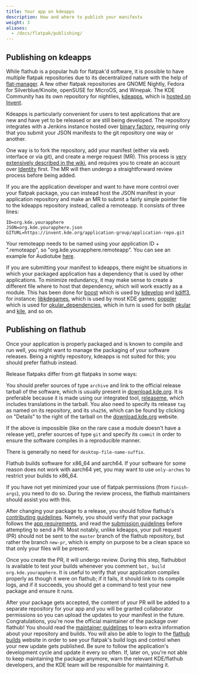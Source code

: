 ```yaml
---
title: Your app on kdeapps
description: How and where to publish your manifests
weight: 3
aliases:
  - /docs/flatpak/publishing/
---
```


## Publishing on kdeapps

While flathub is a popular hub for flatpak'd software, it is possible to have multiple flatpak repositories due to its decentralized nature with the help of [flat-manager](https://github.com/flatpak/flat-manager). A few other flatpak repositories are GNOME Nightly, Fedora for Silverblue/Kinoite, openSUSE for MicroOS, and Winepak. The KDE Community has its own repository for nightlies, [kdeapps](https://community.kde.org/Guidelines_and_HOWTOs/Flatpak), which is [hosted on Invent](https://invent.kde.org/packaging/flatpak-kde-applications).

Kdeapps is particularly convenient for users to test applications that are new and have yet to be released or are still being developed. The repository integrates with a Jenkins instance hosted over [binary factory](https://binary-factory.kde.org/view/Flatpak/), requiring only that you submit your JSON manifests to the git repository one way or another.

One way is to fork the repository, add your manifest (either via web interface or via git), and create a merge request (MR). This process is [very extensively described in the wiki](https://community.kde.org/Infrastructure/GitLab), and requires you to create an account over [Identity](https://identity.kde.org/) first. The MR will then undergo a straightforward review process before being added.

If you are the application developer and want to have more control over your flatpak package, you can instead host the JSON manifest in your application repository and make an MR to submit a fairly simple pointer file to the kdeapps repository instead, called a remoteapp. It consists of three lines:

```
ID=org.kde.yourapphere
JSON=org.kde.yourapphere.json
GITURL=https://invent.kde.org/application-group/application-repo.git
```

Your remoteapp needs to be named using your application ID + ".remoteapp", so "org.kde.yourapphere.remoteapp". You can see an example for Audiotube [here](https://invent.kde.org/packaging/flatpak-kde-applications/-/blob/master/org.kde.audiotube.remoteapp).

If you are submitting your manifest to kdeapps, there might be situations in which your packaged application has a dependency that is used by other applications. To minimize redundancy, it may make sense to create a different file where to host that dependency, which will work exactly as a module. This has been done for [boost](https://invent.kde.org/packaging/flatpak-kde-applications/-/blob/master/boost.json) which is used by [kdevelop](https://invent.kde.org/packaging/flatpak-kde-applications/-/blob/master/org.kde.kdevelop.json) and [kdiff3](https://invent.kde.org/packaging/flatpak-kde-applications/-/blob/master/org.kde.kdiff3.json), for instance; [libkdegames](https://invent.kde.org/packaging/flatpak-kde-applications/-/blob/master/libkdegames.json), which is used by most KDE games; [poppler](https://invent.kde.org/packaging/flatpak-kde-applications/-/blob/master/poppler.json) which is used for [okular_dependencies](https://invent.kde.org/packaging/flatpak-kde-applications/-/blob/master/okular_dependencies.json), which in turn is used for both [okular](https://invent.kde.org/packaging/flatpak-kde-applications/-/blob/master/org.kde.okular.json) and [kile](https://invent.kde.org/packaging/flatpak-kde-applications/-/blob/master/org.kde.kile.json), and so on.

## Publishing on flathub

Once your application is properly packaged and is known to compile and run well, you might want to manage the packaging of your software releases. Being a nightly repository, kdeapps is not suited for this; you should prefer flathub instead.

Release flatpaks differ from git flatpaks in some ways:

You should prefer sources of type `archive` and link to the official release tarball of the software, which is usually present in [download.kde.org](https://download.kde.org). It is preferable because it is made using our integrated tool, [releaseme](https://community.kde.org/ReleasingSoftware#Creating_a_Tarball), which includes translations in the tarball. You also need to specify its release `tag` as named on its repository, and its `sha256`, which can be found by clicking on "Details" to the right of the tarball on the [download.kde.org](https://download.kde.org) website.

If the above is impossible (like on the rare case a module doesn't have a release yet), prefer sources of type `git` and specify its `commit` in order to ensure the software compiles in a reproducible manner.

There is generally no need for `desktop-file-name-suffix`.

Flathub builds software for x86_64 and aarch64. If your software for some reason does not work with aarch64 yet, you may want to use `only-arches` to restrict your builds to x86_64.

If you have not yet minimized your use of flatpak permissions (from `finish-args`), you need to do so. During the review process, the flathub maintainers should assist you with this.

After changing your package to a release, you should follow flathub's [contributing guidelines](https://github.com/flathub/flathub/blob/master/CONTRIBUTING.md). Namely, you should verify that your package follows the [app requirements](https://github.com/flathub/flathub/wiki/App-Requirements), and read the [submission guidelines](https://github.com/flathub/flathub/wiki/App-Submission) before attempting to send a PR. Most notably, unlike kdeapps, your pull request (PR) should not be sent to the `master` branch of the flathub repository, but rather the branch `new-pr`, which is empty on purpose to be a clean space so that only your files will be present.

Once you create the PR, it will undergo review. During this step, flathubbot is available to test your builds whenever you comment `bot, build org.kde.yourapphere`. It is useful to verify that your application compiles properly as though it were on flathub; if it fails, it should link to its compile logs, and if it succeeds, you should get a command to test your new package and ensure it runs.

After your package gets accepted, the content of your PR will be added to a separate repository for your app and you will be granted collaborator permissions so you can upload the updates to your manifest in the future. Congratulations, you're now the official maintainer of the package over flathub! You should read the [maintainer guidelines](https://github.com/flathub/flathub/wiki/App-Maintenance) to learn extra information about your repository and builds. You will also be able to login to the [flathub builds](https://flathub.org/builds/) website in order to see your flatpak's build logs and control when your new update gets published. Be sure to follow the application's development cycle and update it every so often. If, later on, you're not able to keep maintaining the package anymore, warn the relevant KDE/flathub developers, and the KDE team will be responsible for maintaining it.
